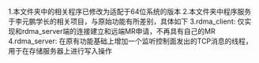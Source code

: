 1.本文件夹中的相关程序已修改为适配于64位系统的版本
2.本文件夹中程序服务于李元鹏学长的相关项目，与原始功能有所差别，具体如下
3.rdma_client: 仅实现和rdma_server端的连接建立和远端MR申请，不再具有自己的MR
4.rdma_server: 在原有功能基础上增加一个监听控制面发出的TCP消息的线程，用于在存储服务器上进行写入操作